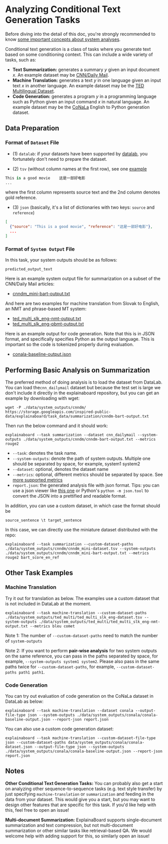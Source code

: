 # Analyzing Conditional Text Generation Tasks

Before diving into the detail of this doc, you're strongly recommended to know [some
important concepts about system analyses](concepts_about_system_analysis.md).

Conditional text generation is a class of tasks where you generate text based on some
conditioning context. This can include a wide variety of tasks, such as:

* **Text Summarization:** generates a summary *y* given an input document *x*.
  An example dataset may be [CNN/Daily Mail](http://datalab.nlpedia.ai/#/normal_dataset/6176883933e51a7edda9dd68/dataset_metadata).
* **Machine Translation:** generates a text *y* in one language given an input text *x*
  in another language.
  An example dataset may be the [TED Multilingual Dataset](https://huggingface.co/datasets/ted_multi).
* **Code Generation:** generates a program *y* in a programming language such as Python
  given an input command *x* in natural language. An example dataset may be the
  [CoNaLa](https://conala-corpus.github.io/) English to Python generation dataset.

## Data Preparation

### Format of `Dataset` File

* (1) `datalab`: if your datasets have been supported by [datalab](https://github.com/ExpressAI/DataLab/tree/main/datasets),
    you fortunately don't need to prepare the dataset.

* (2) `tsv` (without column names at the first row), see one [example](https://github.com/neulab/ExplainaBoard/blob/main/data/system_outputs/cnndm/cnndm_mini-dataset.tsv)

```python
This is a good movie    这是一部好电影
...
```

where the first column represents source text and the 2nd column denotes gold reference.

* (3) `json` (basically, it's a list of dictionaries with two keys: `source` and
  `reference`)

```json
[
  {"source": "This is a good movie", "reference": "这是一部好电影"},
  ...
]
```

### Format of `System Output` File

In this task, your system outputs should be as follows:

```text
predicted_output_text
```

Here is an example system output file for summarization on a subset of the CNN/Daily
Mail articles:

* [cnndm_mini-bart-output.txt](https://github.com/neulab/ExplainaBoard/blob/main/data/system_outputs/cnndm/cnndm_mini-bart-output.txt)

And here are two examples for machine translation from Slovak to English, an NMT and
phrase-based MT system:

* [ted_multi_slk_eng-nmt-output.txt](https://github.com/neulab/ExplainaBoard/blob/main/data/system_outputs/ted_multi/ted_multi_slk_eng-nmt-output.txt)
* [ted_multi_slk_eng-pbmt-output.txt](https://github.com/neulab/ExplainaBoard/blob/main/data/system_outputs/ted_multi/ted_multi_slk_eng-pbmt-output.txt)

Here is an example output for code generation. Note that this is in JSON format, and
specifically specifies Python as the output language. This is important so the code is
tokenized properly during evaluation.

* [conala-baseline-output.json](https://github.com/neulab/ExplainaBoard/blob/main/data/system_outputs/conala/conala-baseline-output.json)

## Performing Basic Analysis on Summarization

The preferred method of doing analysis is to load the dataset from DataLab.
You can load the`cnn_dailymail` dataset but because the test set is large we don't
include it directly in the explainaboard repository, but you can get an example by
downloading with wget:

```shell
wget -P ./data/system_outputs/cnndm/ https://storage.googleapis.com/inspired-public-data/explainaboard/task_data/summarization/cnndm-bart-output.txt
```

Then run the below command and it should work:

```shell
explainaboard --task summarization --dataset cnn_dailymail --system-outputs ./data/system_outputs/cnndm/cnndm-bart-output.txt --metrics rouge2
```

* `--task`: denotes the task name.
* `--system-outputs`: denote the path of system outputs. Multiple one should be
  separated by space, for example, system1 system2
* `--dataset`: optional, denotes the dataset name
* `--metrics`: optional, different metrics should be separated by space. See
  [more supported metrics](https://github.com/neulab/ExplainaBoard/blob/main/docs/supported_tasks.md#summarization)
* `report.json`: the generated analysis file with json format. Tips: you can use a json
  viewer like [this one](http://jsonviewer.stack.hu/) or Python's `python -m json.tool`
  to convert the JSON into a prettified and readable format.

In addition, you can use a custom dataset, in which case the format should be

```text
source_sentence \t target_sentence
```

In this case, we can directly use the miniature dataset distributed with the repo:

```shell
explainaboard --task summarization --custom-dataset-paths ./data/system_outputs/cnndm/cnndm_mini-dataset.tsv --system-outputs ./data/system_outputs/cnndm/cnndm_mini-bart-output.txt --metrics rouge2 bart_score_en_ref
```

## Other Task Examples

### Machine Translation

Try it out for translation as below. The examples use a custom dataset that is not
included in DataLab at the moment.

```shell
explainaboard --task machine-translation --custom-dataset-paths ./data/system_outputs/ted_multi/ted_multi_slk_eng-dataset.tsv --system-outputs ./data/system_outputs/ted_multi/ted_multi_slk_eng-nmt-output.txt --metrics bleu comet
```

Note 1: The number of `--custom-dataset-paths` need to match the number of `system-outputs`

Note 2: If you want to perform **pair-wise analysis** for two system outputs on the same
reference, you can pass in the paths separated by space, for example,
`--system-outputs system1 system2`. Please also pass in the same paths twice for
`--custom-dataset-paths`, for example, `--custom-dataset-paths path1 path1`.

### Code Generation

You can try out evaluation of code generation on the CoNaLa dataset in DataLab as below:

```shell
explainaboard --task machine-translation --dataset conala --output-file-type json --system-outputs ./data/system_outputs/conala/conala-baseline-output.json --report-json report.json
```

You can also use a custom code generation dataset:

```shell
explainaboard --task machine-translation --custom-dataset-file-type json --custom-dataset-paths data/system_outputs/conala/conala-dataset.json --output-file-type json --system-outputs ./data/system_outputs/conala/conala-baseline-output.json --report-json report.json
```

## Notes

**Other Conditional Text Generation Tasks:** You can probably also get a start on
analyzing other sequence-to-sequence tasks (e.g. text style transfer) by just specifying
`machine-translation` or `summarization` and feeding in the data from your dataset.
This would give you a start, but you may want to design other features that are specific
for this  task. If you'd like help with this, feel free to open an issue!

**Multi-document Summarization:** ExplainaBoard supports single-document summarization
and text compression, but not multi-document summarization or other similar tasks like
retrieval-based QA.  We would welcome help with adding support for this, so similarly
open an issue!
